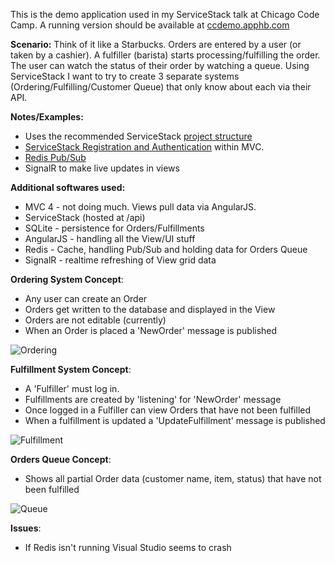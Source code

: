 This is the demo application used in my ServiceStack talk at Chicago Code Camp. A
running version should be available at [ccdemo.apphb.com](http://ccdemo.apphb.com)

**Scenario:**
Think of it like a Starbucks. Orders are entered by a user (or taken by a cashier).
A fulfiller (barista) starts processing/fulfilling the order. The user can watch the status of their order by watching a queue. Using ServiceStack I want to try to create 3 separate systems (Ordering/Fulfilling/Customer Queue) that only know about each via their API.

**Notes/Examples:**  

* Uses the recommended ServiceStack [project structure](https://github.com/ServiceStack/ServiceStack/wiki/Physical-project-structure) 
* [ServiceStack Registration and Authentication](https://github.com/ServiceStack/ServiceStack/wiki/Authentication-and-authorization) within MVC. 
* [Redis Pub/Sub](https://github.com/ServiceStack/ServiceStack.Redis/wiki/RedisPubSub)
* SignalR to make live updates in views

**Additional softwares used:**

- MVC 4 - not doing much. Views pull data via AngularJS.
- ServiceStack (hosted at /api)
- SQLite - persistence for Orders/Fulfillments
- AngularJS - handling all the View/UI stuff
- Redis - Cache, handling Pub/Sub and holding data for Orders Queue
- SignalR - realtime refreshing of View grid data

**Ordering System Concept**:

- Any user can create an Order 
- Orders get written to the database and displayed in the View
- Orders are not editable (currently)
- When an Order is placed a 'NewOrder' message is published

![Ordering](https://raw.github.com/paaschpa/ordersDemo/master/orders.jpg)

**Fulfillment System Concept**:

- A 'Fulfiller' must log in. 
- Fulfillments are created by 'listening' for 'NewOrder' message
- Once logged in a Fulfiller can view Orders that have not been fulfilled
- When a fulfillment is updated a 'UpdateFulfillment' message is published

![Fulfillment](https://raw.github.com/paaschpa/ordersDemo/master/fulfillment.jpg)

**Orders Queue Concept**:

- Shows all partial Order data (customer name, item, status) that have not been fulfilled

![Queue](https://raw.github.com/paaschpa/ordersDemo/master/queue.jpg)

**Issues**: 
- If Redis isn't running Visual Studio seems to crash

